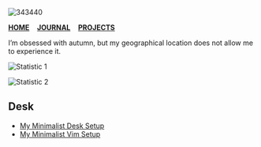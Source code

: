 ![343440](https://user-images.githubusercontent.com/1669261/143798603-530cd9f9-3450-45f2-9820-bdf9eb804e99.jpg)

[**HOME**](https://github.com/taufik-nurrohman)&nbsp;&nbsp;&nbsp;&nbsp;[**JOURNAL**](https://taufik-nurrohman.com)&nbsp;&nbsp;&nbsp;&nbsp;[**PROJECTS**](https://taufik-nurrohman.js.org)

I’m obsessed with autumn, but my geographical location does not allow me to experience it.

![Statistic 1](https://github-readme-stats.vercel.app/api/top-langs?border_radius=0&hide_border=true&hide_title=true&layout=compact&username=taufik-nurrohman#gh-light-mode-only)

![Statistic 2](https://github-readme-stats.vercel.app/api?border_radius=0&count_private=true&hide_border=true&hide_title=true&show_icons=true&theme=default&username=taufik-nurrohman#gh-light-mode-only)

Desk
----

 - [My Minimalist Desk Setup](https://github.com/taufik-nurrohman/arch)
 - [My Minimalist Vim Setup](https://github.com/taufik-nurrohman/vim)
